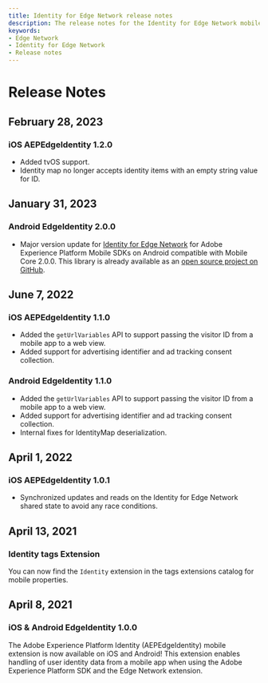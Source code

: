 ```yaml
---
title: Identity for Edge Network release notes
description: The release notes for the Identity for Edge Network mobile extension.
keywords:
- Edge Network
- Identity for Edge Network
- Release notes
---
```


# Release Notes

## February 28, 2023

### iOS AEPEdgeIdentity 1.2.0

* Added tvOS support.
* Identity map no longer accepts identity items with an empty string value for ID.

## January 31, 2023

### Android EdgeIdentity 2.0.0

* Major version update for [Identity for Edge Network](./index.md) for Adobe Experience Platform Mobile SDKs on Android compatible with Mobile Core 2.0.0. This library is already available as an [open source project on GitHub](https://github.com/adobe/aepsdk-edgeidentity-android).

## June 7, 2022

### iOS AEPEdgeIdentity 1.1.0

* Added the `getUrlVariables` API to support passing the visitor ID from a mobile app to a web view.
* Added support for advertising identifier and ad tracking consent collection.

### Android EdgeIdentity 1.1.0

* Added the `getUrlVariables` API to support passing the visitor ID from a mobile app to a web view.
* Added support for advertising identifier and ad tracking consent collection.
* Internal fixes for IdentityMap deserialization.

## April 1, 2022

### iOS AEPEdgeIdentity 1.0.1

* Synchronized updates and reads on the Identity for Edge Network shared state to avoid any race conditions.

## April 13, 2021

### Identity tags Extension

You can now find the `Identity` extension in the tags extensions catalog for mobile properties.

## April 8, 2021

### iOS & Android EdgeIdentity 1.0.0

The Adobe Experience Platform Identity (AEPEdgeIdentity) mobile extension is now available on iOS and Android! This extension enables handling of user identity data from a mobile app when using the Adobe Experience Platform SDK and the Edge Network extension.
